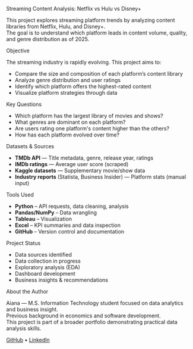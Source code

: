  Streaming Content Analysis: Netflix vs Hulu vs Disney+

This project explores streaming platform trends by analyzing content libraries from Netflix, Hulu, and Disney+.  
The goal is to understand which platform leads in content volume, quality, and genre distribution as of 2025.



 Objective

The streaming industry is rapidly evolving. This project aims to:

- Compare the size and composition of each platform’s content library
- Analyze genre distribution and user ratings
- Identify which platform offers the highest-rated content
- Visualize platform strategies through data



Key Questions

- Which platform has the largest library of movies and shows?
- What genres are dominant on each platform?
- Are users rating one platform's content higher than the others?
- How has each platform evolved over time?



Datasets & Sources

- **TMDb API** — Title metadata, genre, release year, ratings
- **IMDb ratings** — Average user score (scraped)
- **Kaggle datasets** — Supplementary movie/show data
- **Industry reports** (Statista, Business Insider) — Platform stats (manual input)



Tools Used

- **Python** – API requests, data cleaning, analysis
- **Pandas/NumPy** – Data wrangling
- **Tableau** – Visualization
- **Excel** – KPI summaries and data inspection
- **GitHub** – Version control and documentation



Project Status

-  Data sources identified
-  Data collection in progress
-  Exploratory analysis (EDA)
- Dashboard development
- Business insights & recommendations



About the Author

Aiana  — M.S. Information Technology student focused on data analytics and business insight.  
Previous background in economics and software development.  
This project is part of a broader portfolio demonstrating practical data analysis skills.

[GitHub](https://github.com/yourusername) • [LinkedIn](https://linkedin.com/in/yourlink)

